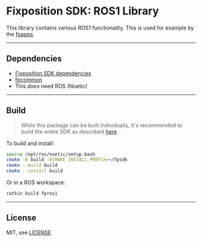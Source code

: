 # Fixposition SDK: ROS1 Library

This library contains various ROS1 functionality. This is used for example by the [fpapps](../fpapps/README).


---
## Dependencies

- [Fixposition SDK dependencies](../README.md#dependencies)
- [fpcommon](../fpcommon/README.md)
- This *does* need ROS (Noetic)


---
## Build

> While this package can be built individually, it's recommended to build the entire SDK as described
> [here](../README.md#building).

To build and install:

```sh
source /opt/ros/noetic/setup.bash
cmake -B build -DCMAKE_INSTALL_PREFIX=~/fpsdk
cmake --build build
cmake --install build
```

Or in a ROS workspace:

```sh
catkin build fpros1
```


---
## License

MIT, see [LICENSE](LICENSE)
